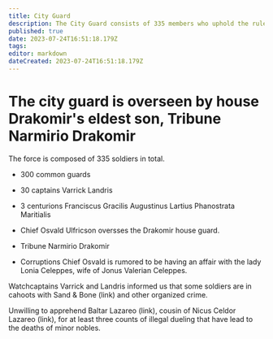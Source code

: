 ```yaml
---
title: City Guard
description: The City Guard consists of 335 members who uphold the rule of law in the city of Cyfaraun.
published: true
date: 2023-07-24T16:51:18.179Z
tags: 
editor: markdown
dateCreated: 2023-07-24T16:51:18.179Z
---
```


# The city guard is overseen by house Drakomir's eldest son, Tribune Narmirio Drakomir
The force is composed of 335 soldiers in total. 
- 300 common guards
- 30 captains 
Varrick
Landris
- 3 centurions
Franciscus Gracilis
Augustinus Lartius
Phanostrata Maritialis
- Chief Osvald Ulfricson
oversses the Drakomir house guard.

- Tribune Narmirio Drakomir

- Corruptions
Chief Osvald is rumored to be having an affair with the lady Lonia Celeppes, wife of Jonus Valerian Celeppes. 

Watchcaptains Varrick and Landris informed us that some soldiers are in cahoots with Sand & Bone (link) and other organized crime. 

Unwilling to apprehend Baltar Lazareo (link), cousin of Nicus Celdor Lazareo (link), for at least three counts of illegal dueling that have lead to the deaths of minor nobles.
